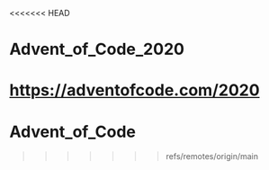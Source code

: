 <<<<<<< HEAD
# Advent_of_Code_2020

https://adventofcode.com/2020
=======
# Advent_of_Code
>>>>>>> refs/remotes/origin/main
